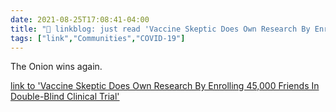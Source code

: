 ```yaml
---
date: 2021-08-25T17:08:41-04:00
title: "🔗 linkblog: just read 'Vaccine Skeptic Does Own Research By Enrolling 45,000 Friends In Double-Blind Clinical Trial'"
tags: ["link","Communities","COVID-19"]
---
```

The Onion wins again.
 
[link to 'Vaccine Skeptic Does Own Research By Enrolling 45,000 Friends In Double-Blind Clinical Trial'](https://www.theonion.com/vaccine-skeptic-does-own-research-by-enrolling-45-000-f-1847556258)
